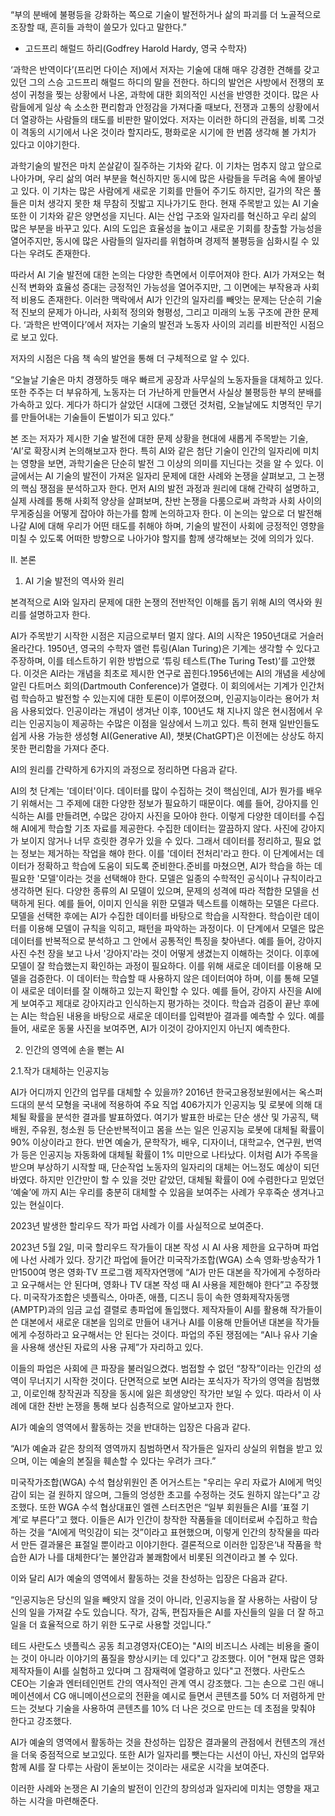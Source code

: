 “부의 분배에 불평등을 강화하는 쪽으로 기술이 발전하거나 삶의 파괴를 더 노골적으로 조장할 때, 흔히들 과학이 쓸모가 있다고 말한다.”

- 고드프리 해럴드 하리(Godfrey Harold Hardy, 영국 수학자)

‘과학은 반역이다’(프리먼 다이슨 저)에서 저자는 기술에 대해 매우 강경한 견해를 갖고 있던 그의 스승 고드프리 해럴드 하디의 말을 전한다. 하디의 발언은 사방에서 전쟁의 포성이 귀청을 찢는 상황에서 나온, 과학에 대한 회의적인 시선을 반영한 것이다. 많은 사람들에게 일상 속 소소한 편리함과 안정감을 가져다줄 때보다, 전쟁과 고통의 상황에서 더 열광하는 사람들의 태도를 비판한 말이었다. 저자는 이러한 하디의 관점을, 비록 그것이 격동의 시기에서 나온 것이라 할지라도, 평화로운 시기에 한 번쯤 생각해 볼 가치가 있다고 이야기한다.

과학기술의 발전은 마치 쏜살같이 질주하는 기차와 같다. 이 기차는 멈추지 않고 앞으로 나아가며, 우리 삶의 여러 부분을 혁신하지만 동시에 많은 사람들을 두려움 속에 몰아넣고 있다. 이 기차는 많은 사람에게 새로운 기회를 만들어 주기도 하지만, 길가의 작은 풀들은 미처 생각지 못한 채 무참히 짓밟고 지나가기도 한다. 현재 주목받고 있는 AI 기술 또한 이 기차와 같은 양면성을 지닌다. AI는 산업 구조와 일자리를 혁신하고 우리 삶의 많은 부분을 바꾸고 있다. AI의 도입은 효율성을 높이고 새로운 기회를 창출할 가능성을 열어주지만, 동시에 많은 사람들의 일자리를 위협하며 경제적 불평등을 심화시킬 수 있다는 우려도 존재한다.

따라서 AI 기술 발전에 대한 논의는 다양한 측면에서 이루어져야 한다. AI가 가져오는 혁신적 변화와 효율성 증대는 긍정적인 가능성을 열어주지만, 그 이면에는 부작용과 사회적 비용도 존재한다. 이러한 맥락에서 AI가 인간의 일자리를 빼앗는 문제는 단순히 기술적 진보의 문제가 아니라, 사회적 정의와 형평성, 그리고 미래의 노동 구조에 관한 문제다. ‘과학은 반역이다’에서 저자는 기술의 발전과 노동자 사이의 괴리를 비판적인 시점으로 보고 있다.

저자의 시점은 다음 책 속의 발언을 통해 더 구체적으로 알 수 있다.

“오늘날 기술은 마치 경쟁하듯 매우 빠르게 공장과 사무실의 노동자들을 대체하고 있다. 또한 주주는 더 부유하게, 노동자는 더 가난하게 만들면서 사실상 불평등한 부의 분배를 가속하고 있다. 게다가 하디가 살았던 시대에 그랬던 것처럼, 오늘날에도 치명적인 무기를 만들어내는 기술들이 돈벌이가 되고 있다.”

본 조는 저자가 제시한 기술 발전에 대한 문제 상황을 현대에 새롭게 주목받는 기술, ‘AI’로 확장시켜 논의해보고자 한다. 특히 AI와 같은 첨단 기술이 인간의 일자리에 미치는 영향을 보면, 과학기술은 단순히 발전 그 이상의 의미를 지닌다는 것을 알 수 있다. 이 글에서는 AI 기술의 발전이 가져온 일자리 문제에 대한 사례와 논쟁을 살펴보고, 그 논쟁의 핵심 쟁점을 분석하고자 한다. 먼저 AI의 발전 과정과 원리에 대해 간략히 설명하고, 실제 사례를 통해 사회적 양상을 살펴보며, 찬반 논쟁을 다룸으로써 과학과 사회 사이의 무게중심을 어떻게 잡아야 하는가를 함께 논의하고자 한다. 이 논의는 앞으로 더 발전해나갈 AI에 대해 우리가 어떤 태도를 취해야 하며, 기술의 발전이 사회에 긍정적인 영향을 미칠 수 있도록 어떠한 방향으로 나아가야 할지를 함께 생각해보는 것에 의의가 있다.

Ⅱ. 본론

1. AI 기술 발전의 역사와 원리

본격적으로 AI와 일자리 문제에 대한 논쟁의 전반적인 이해를 돕기 위해 AI의 역사와 원리를 설명하고자 한다.

AI가 주목받기 시작한 시점은 지금으로부터 멀지 않다. AI의 시작은 1950년대로 거슬러 올라간다. 1950년, 영국의 수학자 앨런 튜링(Alan Turing)은 기계는 생각할 수 있다고 주장하며, 이를 테스트하기 위한 방법으로 ‘튜링 테스트(The Turing Test)’를 고안했다. 이것은 AI라는 개념을 최초로 제시한 연구로 꼽힌다.1956년에는 AI의 개념을 세상에 알린 다트머스 회의(Dartmouth Conference)가 열렸다. 이 회의에서는 기계가 인간처럼 학습하고 발전할 수 있는지에 대한 토론이 이루어졌으며, 인공지능이라는 용어가 처음 사용되었다. 인공이라는 개념이 생겨난 이후, 100년도 채 지나지 않은 현시점에서 우리는 인공지능이 제공하는 수많은 이점을 일상에서 느끼고 있다. 특히 현재 일반인들도 쉽게 사용 가능한 생성형 AI(Generative AI), 챗봇(ChatGPT)은 이전에는 상상도 하지 못한 편리함을 가져다 준다.

AI의 원리를 간략하게 6가지의 과정으로 정리하면 다음과 같다.

AI의 첫 단계는 '데이터'이다. 데이터를 많이 수집하는 것이 핵심인데, AI가 뭔가를 배우기 위해서는 그 주제에 대한 다양한 정보가 필요하기 때문이다. 예를 들어, 강아지를 인식하는 AI를 만들려면, 수많은 강아지 사진을 모아야 한다. 이렇게 다양한 데이터를 수집해 AI에게 학습할 기초 자료를 제공한다. 수집한 데이터는 깔끔하지 않다. 사진에 강아지가 보이지 않거나 너무 흐릿한 경우가 있을 수 있다. 그래서 데이터를 정리하고, 필요 없는 정보는 제거하는 작업을 해야 한다. 이를 '데이터 전처리'라고 한다. 이 단계에서는 데이터가 정확하고 학습에 도움이 되도록 준비한다.준비를 마쳤으면, AI가 학습을 하는 데 필요한 '모델'이라는 것을 선택해야 한다. 모델은 일종의 수학적인 공식이나 규칙이라고 생각하면 된다. 다양한 종류의 AI 모델이 있으며, 문제의 성격에 따라 적합한 모델을 선택하게 된다. 예를 들어, 이미지 인식을 위한 모델과 텍스트를 이해하는 모델은 다르다. 모델을 선택한 후에는 AI가 수집한 데이터를 바탕으로 학습을 시작한다. 학습이란 데이터를 이용해 모델이 규칙을 익히고, 패턴을 파악하는 과정이다. 이 단계에서 모델은 많은 데이터를 반복적으로 분석하고 그 안에서 공통적인 특징을 찾아낸다. 예를 들어, 강아지 사진 수천 장을 보고 나서 '강아지'라는 것이 어떻게 생겼는지 이해하는 것이다. 이후에 모델이 잘 학습했는지 확인하는 과정이 필요하다. 이를 위해 새로운 데이터를 이용해 모델을 검증한다. 이 데이터는 학습할 때 사용하지 않은 데이터여야 하며, 이를 통해 모델이 새로운 데이터를 잘 이해하고 있는지 확인할 수 있다. 예를 들어, 강아지 사진을 AI에게 보여주고 제대로 강아지라고 인식하는지 평가하는 것이다. 학습과 검증이 끝난 후에는 AI는 학습된 내용을 바탕으로 새로운 데이터를 입력받아 결과를 예측할 수 있다. 예를 들어, 새로운 동물 사진을 보여주면, AI가 이것이 강아지인지 아닌지 예측한다.

2. 인간의 영역에 손을 뻗는 AI

2.1.작가 대체하는 인공지능

AI가 어디까지 인간의 업무를 대체할 수 있을까? 2016년 한국고용정보원에서는 옥스퍼드대의 분석 모형을 국내에 적용하여 주요 직업 406가지가 인공지능 및 로봇에 의해 대체될 확률을 분석한 결과를 발표하였다. 여기가 발표한 바로는 단순 생산 및 가공직, 택배원, 주유원, 청소원 등 단순반복적이고 몸을 쓰는 일은 인공지능 로봇에 대체될 확률이 90% 이상이라고 한다. 반면 예술가, 문학작가, 배우, 디자이너, 대학교수, 연구원, 번역가 등은 인공지능 자동화에 대체될 확률이 1% 미만으로 나타났다. 이처럼 AI가 주목을 받으며 부상하기 시작할 때, 단순작업 노동자의 일자리의 대체는 어느정도 예상이 되던 바였다. 하지만 인간만이 할 수 있을 것만 같았던, 대체될 확률이 0에 수렴한다고 믿었던 ‘예술’에 까지 AI는 우리를 충분히 대체할 수 있음을 보여주는 사례가 우후죽순 생겨나고 있는 현실이다.

2023년 발생한 할리우드 작가 파업 사례가 이를 사실적으로 보여준다.

2023년 5월 2일, 미국 할리우드 작가들이 대본 작성 시 AI 사용 제한을 요구하며 파업에 나선 사례가 있다. 장기간 파업에 들어간 미국작가조합(WGA) 소속 영화·방송작가 1만1500여 명은 영화·TV 프로그램 제작자연맹에 “AI가 만든 대본을 작가에게 수정하라고 요구해서는 안 된다며, 영화나 TV 대본 작성 때 AI 사용을 제한해야 한다”고 주장했다. 미국작가조합은 넷플릭스, 아마존, 애플, 디즈니 등이 속한 영화제작자동맹(AMPTP)과의 임금 교섭 결렬로 총파업에 돌입했다. 제작자들이 AI를 활용해 작가들이 쓴 대본에서 새로운 대본을 임의로 만들어 내거나 AI를 이용해 만들어낸 대본을 작가들에게 수정하라고 요구해서는 안 된다는 것이다. 파업의 주된 쟁점에는 “AI나 유사 기술을 사용해 생산된 자료의 사용 규제”가 자리하고 있다.

이들의 파업은 사회에 큰 파장을 불러일으켰다. 범접할 수 없던 “창작”이라는 인간의 성역이 무너지기 시작한 것이다. 단면적으로 보면 AI라는 포식자가 작가의 영역을 침범했고, 이로인해 창작권과 직장을 동시에 잃은 희생양인 작가만 보일 수 있다. 따라서 이 사례에 대한 찬반 논쟁을 통해 보다 심층적으로 알아보고자 한다.

AI가 예술의 영역에서 활동하는 것을 반대하는 입장은 다음과 같다.

“AI가 예술과 같은 창의적 영역까지 침범하면서 작가들은 일자리 상실의 위협을 받고 있으며, 이는 예술의 본질을 훼손할 수 있다는 우려가 크다.”

미국작가조합(WGA) 수석 협상위원인 존 어거스트는 "우리는 우리 자료가 AI에게 먹잇감이 되는 걸 원하지 않으며, 그들의 엉성한 초고를 수정하는 것도 원하지 않는다"고 강조했다. 또한 WGA 수석 협상대표인 엘렌 스터츠먼은 “일부 회원들은 AI를 ‘표절 기계’로 부른다”고 했다. 이들은 AI가 인간이 창작한 작품들을 데이터로써 수집하고 학습하는 것을 “AI에게 먹잇감이 되는 것”이라고 표현했으며, 이렇게 인간의 창작물을 따라서 만든 결과물은 표절일 뿐이라고 이야기한다. 결론적으로 이러한 입장은‘내 작품을 학습한 AI가 나를 대체한다’는 불안감과 불쾌함에서 비롯된 의견이라고 볼 수 있다.

이와 달리 AI가 예술의 영역에서 활동하는 것을 찬성하는 입장은 다음과 같다.

“인공지능은 당신의 일을 빼앗지 않을 것이 아니라, 인공지능을 잘 사용하는 사람이 당신의 일을 가져갈 수도 있습니다. 작가, 감독, 편집자들은 AI를 자신들의 일을 더 잘 하고 일을 더 효율적으로 하기 위한 도구로 사용할 것입니다.”

테드 사란도스 넷플릭스 공동 최고경영자(CEO)는 "AI의 비즈니스 사례는 비용을 줄이는 것이 아니라 이야기의 품질을 향상시키는 데 있다"고 강조했다. 이어 "현재 많은 영화 제작자들이 AI를 실험하고 있다며 그 잠재력에 열광하고 있다"고 전했다. 사란도스 CEO는 기술과 엔터테인먼트 간의 역사적인 관계 역시 강조했다. 그는 손으로 그린 애니메이션에서 CG 애니메이션으로의 전환을 예시로 들면서 콘텐츠를 50% 더 저렴하게 만드는 것보다 기술을 사용하여 콘텐츠를 10% 더 나은 것으로 만드는 데 초점을 맞춰야 한다고 강조했다.

AI가 예술의 영역에서 활동하는 것을 찬성하는 입장은 결과물의 관점에서 컨텐츠의 개선을 더욱 중점적으로 보고있다. 또한 AI가 일자리를 뺏는다는 시선이 아닌, 자신의 업무와 함께 AI를 잘 다루는 사람이 돋보이는 것이라는 새로운 시각을 보여준다.

이러한 사례와 논쟁은 AI 기술의 발전이 인간의 창의성과 일자리에 미치는 영향을 재고하는 시각을 마련해준다.